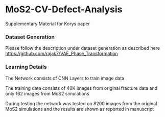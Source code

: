 # MoS2-CV-Defect-Analysis
Supplementary Material for Korys paper

<h3>Dataset Generation</h3>

Please follow the description under dataset generation as described here https://github.com/rajak7/VAE_Phase_Transformation

<h3>Learning Details</h3>

The Network consists of CNN Layers to train image data

The training data consists of 40K images from original fracture data and only 162 images from MoS2 simulations

During testing the network was tested on 8200 images from the original MoS2 simulations and the results are shown as reported in manuscript

